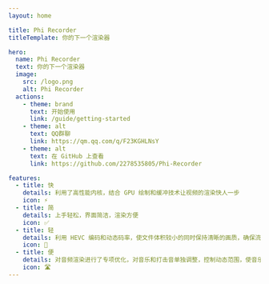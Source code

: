 ```yaml
---
layout: home

title: Phi Recorder
titleTemplate: 你的下一个渲染器

hero:
  name: Phi Recorder
  text: 你的下一个渲染器
  image:
    src: /logo.png
    alt: Phi Recorder
  actions:
    - theme: brand
      text: 开始使用
      link: /guide/getting-started
    - theme: alt
      text: QQ群聊
      link: https://qm.qq.com/q/F23KGHLNsY
    - theme: alt
      text: 在 GitHub 上查看
      link: https://github.com/2278535805/Phi-Recorder

features:
  - title: 快
    details: 利用了高性能内核，结合 GPU 绘制和缓冲技术让视频的渲染快人一步
    icon: ⚡
  - title: 简
    details: 上手轻松，界面简洁，渲染方便
    icon: ✅
  - title: 轻
    details: 利用 HEVC 编码和动态码率，使文件体积较小的同时保持清晰的画质，确保流畅预览与分享体验
    icon: 🛫
  - title: 便
    details: 对音频渲染进行了专项优化，对音乐和打击音单独调整，控制动态范围，使音乐在绝大多数情况都可以保持 Hi-Fi 级水准，同时也能保证打击音的清晰
    icon: 🛣️
---
```

